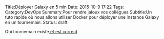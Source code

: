 Title:Déployer Galaxy en 5 min
Date: 2015-10-9 17:22
Tags:
Category:DevOps
Summary:Pour rendre jaloux vos collègues
Subtitle:Un tuto rapide où nous allons utiliser Docker pour déployer une instance Galaxy en un tournemain.
Status: draft

Oui tournemain existe<a href="http://parler-francais.eklablog.com/tour-de-main-tournemain-a5530969"> et est correct</a>.

